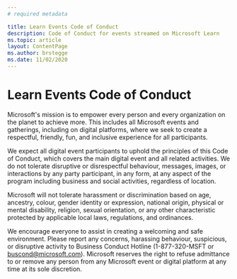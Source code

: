 ```yaml
---
# required metadata

title: Learn Events Code of Conduct
description: Code of Conduct for events streamed on Microsoft Learn
ms.topic: article
layout: ContentPage
ms.author: brstegge
ms.date: 11/02/2020
---
```


# Learn Events Code of Conduct

Microsoft's mission is to empower every person and every organization on the planet to achieve more. This includes all Microsoft events and gatherings, including on digital platforms, where we seek to create a respectful, friendly, fun, and inclusive experience for all participants.

We expect all digital event participants to uphold the principles of this Code of Conduct, which covers the main digital event and all related activities. We do not tolerate disruptive or disrespectful behaviour, messages, images, or interactions by any party participant, in any form, at any aspect of the program including business and social activities, regardless of location.

Microsoft will not tolerate harassment or discrimination based on age, ancestry, colour, gender identity or expression, national origin, physical or mental disability, religion, sexual orientation, or any other characteristic protected by applicable local laws, regulations, and ordinances.

We encourage everyone to assist in creating a welcoming and safe environment. Please report any concerns, harassing behaviour, suspicious, or disruptive activity to Business Conduct Hotline (1-877-320-MSFT or buscond@microsoft.com). Microsoft reserves the right to refuse admittance to or remove any person from any Microsoft event or digital platform at any time at its sole discretion.
